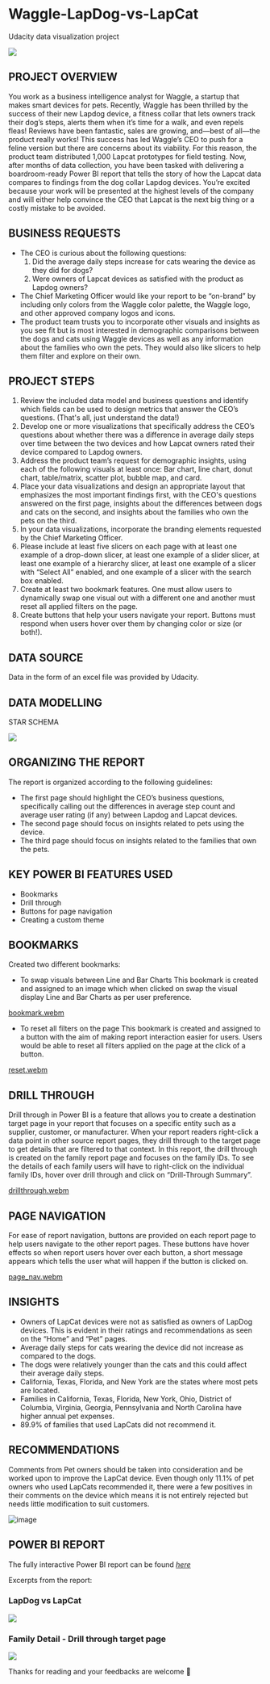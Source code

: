 # Waggle-LapDog-vs-LapCat
Udacity data visualization project

![](waggle.png)

## PROJECT OVERVIEW
You work as a business intelligence analyst for Waggle, a startup that makes smart devices for pets. Recently, Waggle has been thrilled by the success of their new Lapdog device, a fitness collar that lets owners track their dog’s steps, alerts them when it’s time for a walk, and even repels fleas! Reviews have been fantastic, sales are growing, and—best of all—the product really works!
This success has led Waggle’s CEO to push for a feline version but there are concerns about its viability. For this reason, the product team distributed 1,000 Lapcat prototypes for field testing. Now, after months of data collection, you have been tasked with delivering a boardroom-ready Power BI report that tells the story of how the Lapcat data compares to findings from the dog collar Lapdog devices. You’re excited because your work will be presented at the highest levels of the company and will either help convince the CEO that Lapcat is the next big thing or a costly mistake to be avoided.

## BUSINESS REQUESTS
-	The CEO is curious about the following questions:
    1. Did the average daily steps increase for cats wearing the device as they did for dogs?
    2.	Were owners of Lapcat devices as satisfied with the product as Lapdog owners?
-	The Chief Marketing Officer would like your report to be “on-brand” by including only colors from the Waggle color palette, the Waggle logo, and other approved company logos and icons.
-	The product team trusts you to incorporate other visuals and insights as you see fit but is most interested in demographic comparisons between the dogs and cats using Waggle devices as well as any information about the families who own the pets. They would also like slicers to help them filter and explore on their own.

## PROJECT STEPS
1.	Review the included data model and business questions and identify which fields can be used to design metrics that answer the CEO’s questions. (That's all, just understand the data!)
2.	Develop one or more visualizations that specifically address the CEO’s questions about whether there was a difference in average daily steps over time between the two devices and how Lapcat owners rated their device compared to Lapdog owners.
3.	Address the product team’s request for demographic insights, using each of the following visuals at least once: Bar chart, line chart, donut chart, table/matrix, scatter plot, bubble map, and card.
4.	Place your data visualizations and design an appropriate layout that emphasizes the most important findings first, with the CEO's questions answered on the first page, insights about the differences between dogs and cats on the second, and insights about the families who own the pets on the third.
5.	In your data visualizations, incorporate the branding elements requested by the Chief Marketing Officer.
6.	Please include at least five slicers on each page with at least one example of a drop-down slicer, at least one example of a slider slicer, at least one example of a hierarchy slicer, at least one example of a slicer with “Select All” enabled, and one example of a slicer with the search box enabled.
7.	Create at least two bookmark features. One must allow users to dynamically swap one visual out with a different one and another must reset all applied filters on the page.
8.	Create buttons that help your users navigate your report. Buttons must respond when users hover over them by changing color or size (or both!).

## DATA SOURCE
Data in the form of an excel file was provided by Udacity.

## DATA MODELLING
STAR SCHEMA

![](modelling.png)

## ORGANIZING THE REPORT
The report is organized according to the following guidelines:
-	The first page should highlight the CEO’s business questions, specifically calling out the differences in average step count and average user rating (if any) between Lapdog and Lapcat devices.
-	The second page should focus on insights related to pets using the device.
-	The third page should focus on insights related to the families that own the pets.

## KEY POWER BI FEATURES USED
-	Bookmarks
-	Drill through
-	Buttons for page navigation
-	Creating a custom theme

## BOOKMARKS
Created two different bookmarks: 
-	To swap visuals between Line and Bar Charts
This bookmark is created and assigned to an image which when clicked on swap the visual display Line and Bar Charts as per user preference.

[bookmark.webm](https://user-images.githubusercontent.com/95665690/228690865-2ec7f7ac-f0cd-4d65-a079-b38fbae9a157.webm)


-	To reset all filters on the page
This bookmark is created and assigned to a button with the aim of making report interaction easier for users. Users would be able to reset all filters applied on the page at the click of a button.

[reset.webm](https://user-images.githubusercontent.com/95665690/228691172-be115fc1-4120-4749-8082-a4a9b1d5be4f.webm)


## DRILL THROUGH
Drill through in Power BI is a feature that allows you to create a destination target page in your report that focuses on a specific entity such as a supplier, customer, or manufacturer. When your report readers right-click a data point in other source report pages, they drill through to the target page to get details that are filtered to that context.
In this report, the drill through is created on the family report page and focuses on the family IDs. To see the details of each family users will have to right-click on the individual family IDs, hover over drill through and click on “Drill-Through Summary”.


[drillthrough.webm](https://user-images.githubusercontent.com/95665690/228691357-c44a088d-0487-436d-8a2a-15d2b72fddc4.webm)


## PAGE NAVIGATION
For ease of report navigation, buttons are provided on each report page to help users navigate to the other report pages. These buttons have hover effects so when report users hover over each button, a short message appears which tells the user what will happen if the button is clicked on.

[page_nav.webm](https://user-images.githubusercontent.com/95665690/228691956-065ec224-101c-464f-8a63-4df10c1e290d.webm)


## INSIGHTS
-	Owners of LapCat devices were not as satisfied as owners of LapDog devices. This is evident in their ratings and recommendations as seen on the “Home” and “Pet” pages.
-	Average daily steps for cats wearing the device did not increase as compared to the dogs.
-	The dogs were relatively younger than the cats and this could affect their average daily steps.
-	California, Texas, Florida, and New York are the states where most pets are located.
-	Families in California, Texas, Florida, New York, Ohio, District of Columbia, Virginia, Georgia, 
Pennsylvania and North Carolina have higher annual pet expenses.
-	89.9% of families that used LapCats did not recommend it.

## RECOMMENDATIONS
Comments from Pet owners should be taken into consideration and be worked upon to improve the LapCat device. Even though only 11.1% of pet owners who used LapCats recommended it, there were a few positives in their comments on the device which means it is not entirely rejected but needs little modification to suit customers.
 
 
![image](https://user-images.githubusercontent.com/95665690/228692218-bc2fc0cc-262d-429f-bc88-5c2eb3011694.png)


## POWER BI REPORT
The fully interactive Power BI report can be found [_here_](https://app.powerbi.com/view?r=eyJrIjoiMjExNTk2OTItMGRjNC00NjNmLWEwMjUtMGY4OWRmMmFjZmUzIiwidCI6ImE5NjMwYTViLTA5M2EtNDM5Yy04NjM5LThhYmJmMzRhN2M5NyJ9)

Excerpts from the report:

### LapDog vs LapCat
![](pet.png)

### Family Detail - Drill through target page
![](landingpage.png)

Thanks for reading and your feedbacks are welcome :handshake:

